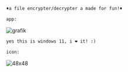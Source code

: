 
```diff
♦a file encrypter/decrypter a made for fun!♦

app:
```

![grafik](https://user-images.githubusercontent.com/81589649/143726116-d3c49d77-ace0-45e4-8d63-b694fbc65022.png)

```diff
yes this is windows 11, i ❤️ it! :)

icon:
```
![48x48](https://user-images.githubusercontent.com/81589649/140621511-aeb061f9-db55-4a86-a255-4066adc40208.png)
 
